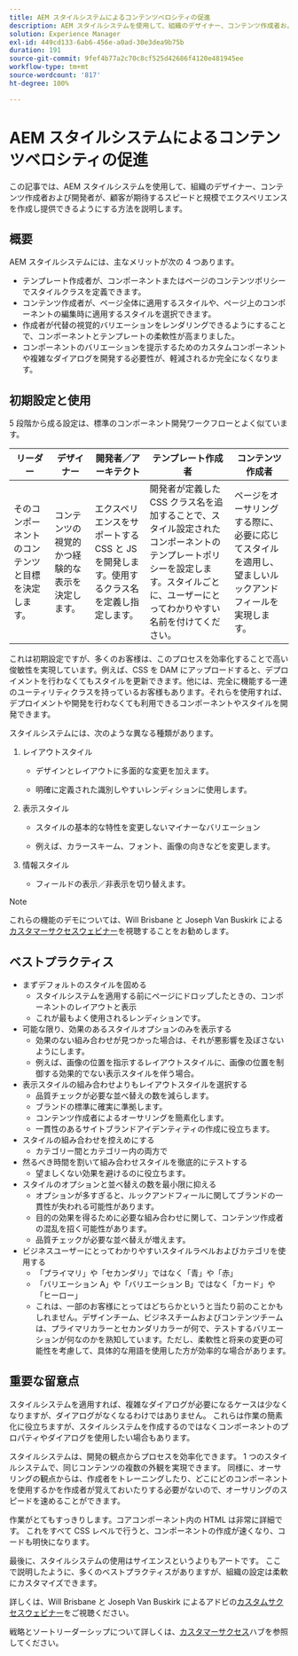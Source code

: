 ```yaml
---
title: AEM スタイルシステムによるコンテンツベロシティの促進
description: AEM スタイルシステムを使用して、組織のデザイナー、コンテンツ作成者および開発者が、顧客が期待するスピードと規模でエクスペリエンスを作成し提供できるようにする方法を説明します。
solution: Experience Manager
exl-id: 449cd133-6ab6-456e-a0ad-30e3dea9b75b
duration: 191
source-git-commit: 9fef4b77a2c70c8cf525d42686f4120e481945ee
workflow-type: tm+mt
source-wordcount: '817'
ht-degree: 100%

---
```


# AEM スタイルシステムによるコンテンツベロシティの促進

この記事では、AEM スタイルシステムを使用して、組織のデザイナー、コンテンツ作成者および開発者が、顧客が期待するスピードと規模でエクスペリエンスを作成し提供できるようにする方法を説明します。

## 概要

AEM スタイルシステムには、主なメリットが次の 4 つあります。

* テンプレート作成者が、コンポーネントまたはページのコンテンツポリシーでスタイルクラスを定義できます。
* コンテンツ作成者が、ページ全体に適用するスタイルや、ページ上のコンポーネントの編集時に適用するスタイルを選択できます。
* 作成者が代替の視覚的バリエーションをレンダリングできるようにすることで、コンポーネントとテンプレートの柔軟性が高まりました。
* コンポーネントのバリエーションを提示するためのカスタムコンポーネントや複雑なダイアログを開発する必要性が、軽減されるか完全になくなります。

## 初期設定と使用

5 段階から成る設定は、標準のコンポーネント開発ワークフローとよく似ています。

| **リーダー** | **デザイナー** | **開発者／アーキテクト** | **テンプレート作成者** | **コンテンツ作成者** |
| --- | --- | --- | --- | --- |
| そのコンポーネントのコンテンツと目標を決定します。 | コンテンツの視覚的かつ経験的な表示を決定します。 | エクスペリエンスをサポートする CSS と JS を開発します。使用するクラス名を定義し指定します。 | 開発者が定義した CSS クラス名を追加することで、スタイル設定されたコンポーネントのテンプレートポリシーを設定します。スタイルごとに、ユーザーにとってわかりやすい名前を付けてください。 | ページをオーサリングする際に、必要に応じてスタイルを適用し、望ましいルックアンドフィールを実現します。 |

これは初期設定ですが、多くのお客様は、このプロセスを効率化することで高い俊敏性を実現しています。例えば、CSS を DAM にアップロードすると、デプロイメントを行わなくてもスタイルを更新できます。他には、完全に機能する一連のユーティリティクラスを持っているお客様もあります。それらを使用すれば、デプロイメントや開発を行わなくても利用できるコンポーネントやスタイルを開発できます。

スタイルシステムには、次のような異なる種類があります。

1. レイアウトスタイル

   * デザインとレイアウトに多面的な変更を加えます。

   * 明確に定義された識別しやすいレンディションに使用します。

1. 表示スタイル
   * スタイルの基本的な特性を変更しないマイナーなバリエーション

   * 例えば、カラースキーム、フォント、画像の向きなどを変更します。

1. 情報スタイル

   * フィールドの表示／非表示を切り替えます。

>[!NOTE]
>
>これらの機能のデモについては、Will Brisbane と Joseph Van Buskirk による[カスタマーサクセスウェビナー](https://adobecustomersuccess.adobeconnect.com/pob610c9mffjmp4/)を視聴することをお勧めします。

## ベストプラクティス

* まずデフォルトのスタイルを固める
   * スタイルシステムを適用する前にページにドロップしたときの、コンポーネントのレイアウトと表示
   * これが最もよく使用されるレンディションです。
* 可能な限り、効果のあるスタイルオプションのみを表示する
   * 効果のない組み合わせが見つかった場合は、それが悪影響を及ぼさないようにします。
   * 例えば、画像の位置を指示するレイアウトスタイルに、画像の位置を制御する効果的でない表示スタイルを伴う場合。
* 表示スタイルの組み合わせよりもレイアウトスタイルを選択する
   * 品質チェックが必要な並べ替えの数を減らします。
   * ブランドの標準に確実に準拠します。
   * コンテンツ作成者によるオーサリングを簡素化します。
   * 一貫性のあるサイトブランドアイデンティティの作成に役立ちます。
* スタイルの組み合わせを控えめにする
   * カテゴリー間とカテゴリー内の両方で
* 然るべき時間を割いて組み合わせスタイルを徹底的にテストする
   * 望ましくない効果を避けるのに役立ちます。
* スタイルのオプションと並べ替えの数を最小限に抑える
   * オプションが多すぎると、ルックアンドフィールに関してブランドの一貫性が失われる可能性があります。
   * 目的の効果を得るために必要な組み合わせに関して、コンテンツ作成者の混乱を招く可能性があります。
   * 品質チェックが必要な並べ替えが増えます。
* ビジネスユーザーにとってわかりやすいスタイルラベルおよびカテゴリを使用する
   * 「プライマリ」や「セカンダリ」ではなく「青」や「赤」
   * 「バリエーション A」や「バリエーション B」ではなく「カード」や「ヒーロー」
   * これは、一部のお客様にとってはどちらかというと当たり前のことかもしれません。デザインチーム、ビジネスチームおよびコンテンツチームは、プライマリカラーとセカンダリカラーが何で、テストするバリエーションが何なのかを熟知しています。ただし、柔軟性と将来の変更の可能性を考慮して、具体的な用語を使用した方が効率的な場合があります。　

## 重要な留意点

スタイルシステムを適用すれば、複雑なダイアログが必要になるケースは少なくなりますが、ダイアログがなくなるわけではありません。 これらは作業の簡素化に役立ちますが、スタイルシステムを作成するのではなくコンポーネントのプロパティやダイアログを使用したい場合もあります。

スタイルシステムは、開発の観点からプロセスを効率化できます。 1 つのスタイルシステムで、同じコンテンツの複数の外観を実現できます。 同様に、オーサリングの観点からは、作成者をトレーニングしたり、どこにどのコンポーネントを使用するかを作成者が覚えておいたりする必要がないので、オーサリングのスピードを速めることができます。

作業がとてもすっきりします。コアコンポーネント内の HTML は非常に詳細です。 これをすべて CSS レベルで行うと、コンポーネントの作成が速くなり、コードも明快になります。

最後に、スタイルシステムの使用はサイエンスというよりもアートです。 ここで説明したように、多くのベストプラクティスがありますが、組織の設定は柔軟にカスタマイズできます。

詳しくは、Will Brisbane と Joseph Van Buskirk によるアドビの[カスタムサクセスウェビナー](https://adobecustomersuccess.adobeconnect.com/pob610c9mffjmp4/)をご視聴ください。

戦略とソートリーダーシップについて詳しくは、[カスタマーサクセス](https://experienceleague.adobe.com/docs/customer-success/customer-success/overview.html?lang=ja)ハブを参照してください。
